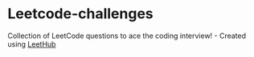 # Leetcode-challenges
Collection of LeetCode questions to ace the coding interview! - Created using [LeetHub](https://github.com/QasimWani/LeetHub)

